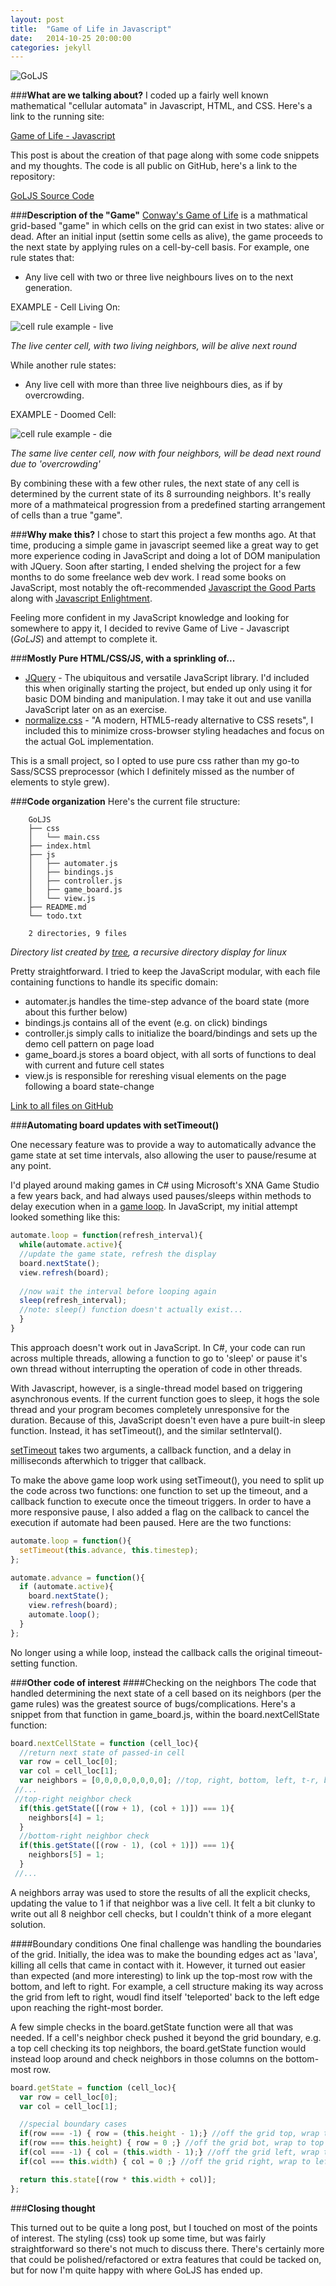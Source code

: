 ```yaml
---
layout: post
title:  "Game of Life in Javascript"
date:   2014-10-25 20:00:00
categories: jekyll 
---
```

![GoLJS](/blog/assets/posts/GoLJS-strip.png)

###**What are we talking about?**
I coded up a fairly well known mathematical "cellular automata" in Javascript, HTML, and CSS.  Here's a link to the running site:

[Game of Life - Javascript](http://mbech.net/projects/gol_js)

This post is about the creation of that page along with some code snippets and my thoughts.  The code is all public on GitHub, here's a link to the repository:

[GoLJS Source Code](https://github.com/mbech/GoLJS)

###**Description of the "Game"**
[Conway's Game of Life](http://en.wikipedia.org/wiki/Conway's_Game_of_Life) is a
mathmatical grid-based "game" in which cells on the grid can exist in two
states: alive or dead.  After an initial input (settin some cells as alive), the
game proceeds to the next state by applying rules on a cell-by-cell basis.  For
example, one rule states that:

* Any live cell with two or three live neighbours lives on to the next generation.

EXAMPLE - Cell Living On:

![cell rule example - live](/blog/assets/posts/GoLJS-cell-layout-live.png)


*The live center cell, with two living neighbors, will be alive next round*


While another rule states:

* Any live cell with more than three live neighbours dies, as if by overcrowding.

EXAMPLE - Doomed Cell:

![cell rule example - die](/blog/assets/posts/GoLJS-cell-layout-die.png)


*The same live center cell, now with four neighbors, will be dead next round due to 'overcrowding'*

By combining these with a few other rules, the next state of any cell is determined by
the current state of its 8 surrounding neighbors.  It's really more of a mathmateical 
progression from a predefined starting arrangement of cells than a true "game".

###**Why make this?**
I chose to start this project a few months ago. At that time, producing a simple game in javascript seemed like a
great way to get more experience coding in JavaScript and doing a lot of DOM
manipulation with JQuery.  Soon after starting, I ended shelving the project for a few
months to do some freelance web dev work.  I read some books on JavaScript, most notably the oft-recommended [Javascript the Good
Parts](http://www.amazon.com/JavaScript-Good-Parts-Douglas-Crockford/dp/0596517742)
 along with 
[Javascript Enlightment](http://www.amazon.com/JavaScript-Enlightenment-Cody-Lindley/dp/1449342884).

Feeling more confident in my JavaScript knowledge and looking for somewhere to appy it,
I decided to revive Game of Live - Javascript (*GoLJS*) and attempt to complete it.  

###**Mostly Pure HTML/CSS/JS, with a sprinkling of...**
* [JQuery](http://jquery.com/) - The ubiquitous and versatile JavaScript library.  I'd included this when originally starting the project, but ended up only using it for basic DOM binding and manipulation. I may take it out and use vanilla JavaScript later on as an exercise.
* [normalize.css](http://necolas.github.io/normalize.css/) - "A modern, HTML5-ready alternative to CSS resets", I included this to minimize cross-browser styling headaches and focus on the actual GoL implementation.

This is a small project, so I opted to use pure css rather than my go-to Sass/SCSS preprocessor (which I definitely missed as the number of elements to style grew).  

###**Code organization**
Here's the current file structure:

		GoLJS
		├── css
		│   └── main.css
		├── index.html
		├── js
		│   ├── automater.js
		│   ├── bindings.js
		│   ├── controller.js
		│   ├── game_board.js
		│   └── view.js
		├── README.md
		└── todo.txt

		2 directories, 9 files		

*Directory list created by [tree](http://mama.indstate.edu/users/ice/tree/), a recursive directory display for linux*

Pretty straightforward. I tried to keep the JavaScript modular, with each file containing functions to handle its specific domain:

* automater.js handles the time-step advance of the board state (more about this further below)
* bindings.js contains all of the event (e.g. on click) bindings
* controller.js simply calls to initialize the board/bindings and sets up the demo cell pattern on page load
* game_board.js stores a board object, with all sorts of functions to deal with current and future cell states
* view.js is responsible for rereshing visual elements on the page following a board state-change

[Link to all files on GitHub](https://github.com/mbech/GoLJS)


###**Automating board updates with setTimeout()**

One necessary feature was to provide a way to automatically advance the game state at set time intervals, also allowing the user to pause/resume at any point.  

I'd played around making games in C# using Microsoft's XNA Game Studio a few years back, and had always used pauses/sleeps within methods to delay execution when in a [game loop](http://gameprogrammingpatterns.com/game-loop.html).  In JavaScript, my initial attempt looked something like this:

```javascript
automate.loop = function(refresh_interval){
  while(automate.active){
  //update the game state, refresh the display
  board.nextState();
  view.refresh(board);
	
  //now wait the interval before looping again
  sleep(refresh_interval);
  //note: sleep() function doesn't actually exist...
  }
}
```

This approach doesn't work out in JavaScript.  In C#, your code can run across multiple threads, allowing a function to go to 'sleep' or pause it's own thread without interrupting the operation of code in other threads.  

With Javascript, however, is a single-thread model based on triggering asynchronous events.  If the current function goes to sleep, it hogs the sole thread and your program becomes completely unresponsive for the duration.  Because of this, JavaScript doesn't even have a pure built-in sleep function.  Instead, it has setTimeout(), and the similar setInterval().

[setTimeout](https://developer.mozilla.org/en-US/docs/Web/API/WindowTimers.setTimeout) takes two arguments, a callback function, and a delay in milliseconds afterwhich to trigger that callback.

To make the above game loop work using setTimeout(), you need to split up the code across two functions: one function to set up the timeout, and a callback function to execute once the timeout triggers.  In order to have a more responsive pause, I also added a flag on the callback to cancel the execution if automate had been paused.  Here are the two functions:

```javascript
automate.loop = function(){
  setTimeout(this.advance, this.timestep);
};

automate.advance = function(){
  if (automate.active){
    board.nextState();
    view.refresh(board);
    automate.loop();
  }
};
```

No longer using a while loop, instead the callback calls the original timeout-setting function.

###**Other code of interest**
####Checking on the neighbors
The code that handled determining the next state of a cell based on its neighbors (per the game rules) was the greatest source of bugs/complications.  Here's a snippet from that function in game_board.js, within the board.nextCellState function:

```javascript
board.nextCellState = function (cell_loc){
  //return next state of passed-in cell
  var row = cell_loc[0];
  var col = cell_loc[1];
  var neighbors = [0,0,0,0,0,0,0,0]; //top, right, bottom, left, t-r, b-r, b-l, t-l
 //...
 //top-right neighbor check
  if(this.getState([(row + 1), (col + 1)]) === 1){
    neighbors[4] = 1;
  }
  //bottom-right neighbor check
  if(this.getState([(row - 1), (col + 1)]) === 1){
    neighbors[5] = 1;
  }
 //...
```

A neighbors array was used to store the results of all the explicit checks, updating the value to 1 if that neighbor was a live cell.  It felt a bit clunky to write out all 8 neighbor cell checks, but I couldn't think of a more elegant solution.

####Boundary conditions
One final challenge was handling the boundaries of the grid.  Initially, the idea was to make the bounding edges act as 'lava', killing all cells that came in contact with it.  However, it turned out easier than expected (and more interesting) to link up the top-most row with the bottom, and left to right.  For example, a cell structure making its way across the grid from left to right, woudl find itself 'teleported' back to the left edge upon reaching the right-most border.

A few simple checks in the board.getState function were all that was needed.  If a cell's neighbor check pushed it beyond the grid boundary, e.g. a top cell checking its top neighbors, the board.getState function would instead loop around and check neighbors in those columns on the bottom-most row.

```javascript
board.getState = function (cell_loc){
  var row = cell_loc[0];
  var col = cell_loc[1];

  //special boundary cases
  if(row === -1) { row = (this.height - 1);} //off the grid top, wrap to bot
  if(row === this.height) { row = 0 ;} //off the grid bot, wrap to top
  if(col === -1) { col = (this.width - 1);} //off the grid left, wrap to right
  if(col === this.width) { col = 0 ;} //off the grid right, wrap to left

  return this.state[(row * this.width + col)];
};
```

###**Closing thought**

This turned out to be quite a long post, but I touched on most of the points of interest.  The styling (css) took up some time, but was fairly straightforward so there's not much to discuss there.  There's certainly more that could be polished/refactored or extra features that could be tacked on, but for now I'm quite happy with where GoLJS has ended up.




